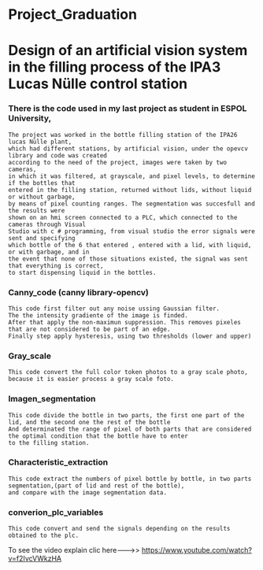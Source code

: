 # Project_Graduation
# Design of an artificial vision system in the filling process of the IPA3 Lucas Nülle control station

### There is the code used in my last project as student in ESPOL University, 

    The project was worked in the bottle filling station of the IPA26 lucas Nülle plant, 
    which had different stations, by artificial vision, under the opevcv library and code was created
    according to the need of the project, images were taken by two cameras, 
    in which it was filtered, at grayscale, and pixel levels, to determine if the bottles that 
    entered in the filling station, returned without lids, without liquid or without garbage, 
    by means of pixel counting ranges. The segmentation was succesfull and the results were 
    shown on an hmi screen connected to a PLC, which connected to the cameras through Visual 
    Studio with c # programming, from visual studio the error signals were sent and specifying 
    which bottle of the 6 that entered , entered with a lid, with liquid, or with garbage, and in 
    the event that none of those situations existed, the signal was sent that everything is correct, 
    to start dispensing liquid in the bottles.

### Canny_code (canny library-opencv)
    This code first filter out any noise ussing Gaussian filter.
    The the intensity gradiente of the image is finded.
    After that apply the non-maximun suppression. This removes pixeles that are not considered to be part of an edge.
    Finally step apply hysteresis, using two thresholds (lower and upper)
### Gray_scale
    This code convert the full color token photos to a gray scale photo, because it is easier process a gray scale foto.
### Imagen_segmentation
    This code divide the bottle in two parts, the first one part of the lid, and the second one the rest of the bottle
    And determinated the range of pixel of both parts that are considered the optimal condition that the bottle have to enter
    to the filling station.
### Characteristic_extraction
    This code extract the numbers of pixel bottle by bottle, in two parts segmentation,(part of lid and rest of the bottle), 
    and compare with the image segmentation data.
### converion_plc_variables
    This code convert and send the signals depending on the results obtained to the plc.
To see the video explain clic here--->> https://www.youtube.com/watch?v=f2IvcVWkzHA
